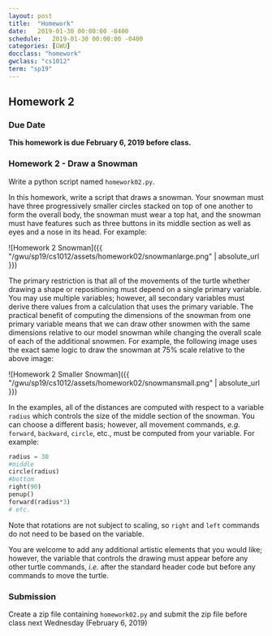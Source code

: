```yaml
---
layout: post
title:  "Homework"
date:   2019-01-30 00:00:00 -0400
schedule:   2019-01-30 00:00:00 -0400
categories: [GWU]
docclass: "homework"
gwclass: "cs1012"
term: "sp19"
---
```

<head>
  <link href="/css/syntax.css" rel="stylesheet">
</head>

## Homework 2

### Due Date
**This homework is due February 6, 2019 before class.**

### Homework 2 - Draw a Snowman
Write a python script named ```homework02.py```.

In this homework, write a script that draws a snowman.  Your snowman must have three progressively smaller circles stacked on top of one another to form the overall body, the snowman must wear a top hat, and the snowman must have features such as three buttons in its middle section as well as eyes and a nose in its head.  For example:

![Homework 2 Snowman]({{ "/gwu/sp19/cs1012/assets/homework02/snowmanlarge.png" | absolute_url }})

The primary restriction is that all of the movements of the turtle whether drawing a shape or repositioning must depend on a single primary variable.  You may use multiple variables; however, all secondary variables must derive there values from a calculation that uses the primary variable.  The practical benefit of computing the dimensions of the snowman from one primary variable means that we can draw other snowmen with the same dimensions relative to our model snowman while changing the overall scale of each of the additional snowmen.  For example, the following image uses the exact same logic to draw the snowman at 75% scale relative to the above image:  

![Homework 2 Smaller Snowman]({{ "/gwu/sp19/cs1012/assets/homework02/snowmansmall.png" | absolute_url }})

In the examples, all of the distances are computed with respect to a variable ```radius``` which controls the size of the middle section of the snowman.  You can choose a different basis; however, all movement commands, _e.g._ ```forward```, ```backward```, ```circle```, etc., must be computed from your variable.  For example:

```python
radius = 30
#middle
circle(radius)
#bottom
right(90)
penup()
forward(radius*3)
# etc.
```

Note that rotations are not subject to scaling, so ```right``` and ```left``` commands do not need to be based on the variable.  

You are welcome to add any additional artistic elements that you would like; however, the variable that controls the drawing must appear before any other turtle commands, _i.e._ after the standard header code but before any commands to move the turtle.

### Submission

Create a zip file containing ```homework02.py``` and submit the zip file before class next Wednesday (February 6, 2019)  
